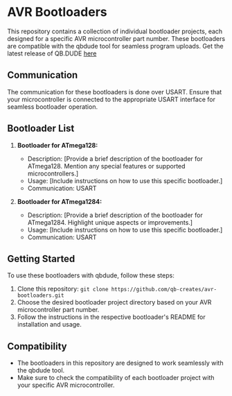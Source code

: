 # AVR Bootloaders
This repository contains a collection of individual bootloader projects, each designed for a specific AVR microcontroller part number. These bootloaders are compatible with the qbdude tool for seamless program uploads. Get the latest release of QB.DUDE <a href="https://github.com/qb-creates/qbdude">here</a>

## Communication
The communication for these bootloaders is done over USART. Ensure that your microcontroller is connected to the appropriate USART interface for seamless bootloader operation.

## Bootloader List

1. **Bootloader for ATmega128:**
   - Description: [Provide a brief description of the bootloader for ATmega128. Mention any special features or supported microcontrollers.]
   - Usage: [Include instructions on how to use this specific bootloader.]
   - Communication: USART

2. **Bootloader for ATmega1284:**
   - Description: [Provide a brief description of the bootloader for ATmega1284. Highlight unique aspects or improvements.]
   - Usage: [Include instructions on how to use this specific bootloader.]
   - Communication: USART

## Getting Started

To use these bootloaders with qbdude, follow these steps:

1. Clone this repository: `git clone https://github.com/qb-creates/avr-bootloaders.git`
2. Choose the desired bootloader project directory based on your AVR microcontroller part number.
3. Follow the instructions in the respective bootloader's README for installation and usage.

## Compatibility

- The bootloaders in this repository are designed to work seamlessly with the qbdude tool.
- Make sure to check the compatibility of each bootloader project with your specific AVR microcontroller.


